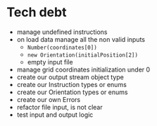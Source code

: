 # Tech debt

- manage undefined instructions
- on load data manage all the non valid inputs
    - `Number(coordinates[0])`
    - `new Orientation(initialPosition[2])`
    - empty input file
- manage grid coordinates initialization under 0
- create our output stream object type 
- create our Instruction types  or enums 
- create our Orientation types or enums 
- create our own Errors
- refactor file input, is not clear
- test input and output logic
